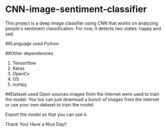 # CNN-image-sentiment-classifier
This project is a deep image classifier using CNN that works on analyzing people's sentiment classification. For now, it detects two states: happy and sad.

##Language used
Python

##Other dependencies
1. Tensorflow
2. Keras
3. OpenCv
4. OS
5. numpy

##Dataset used
Open sources images from the internet were used to train the model. You too can just download a bunch of images from the internet or use your own dataset to train the model.

Export the model so that you can use it.

Thank You!
Have a Nice Day!!
